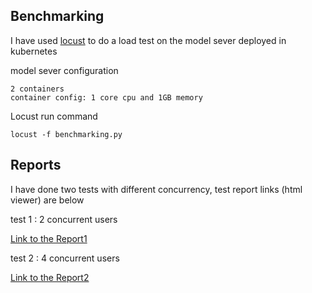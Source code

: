 ## Benchmarking

I have used [locust](https://github.com/locustio/locust) to do a load test on the model sever deployed in kubernetes

model sever configuration
```
2 containers
container config: 1 core cpu and 1GB memory
```
Locust run command
```
locust -f benchmarking.py
```

## Reports

I have done two tests with different concurrency, test report links (html viewer) are below

test 1 : 2 concurrent users

[Link to the Report1](https://htmlpreview.github.io/?https://github.com/karthik1900/model-serve/blob/main/benchmarking/reports/report_1673632000.8523982.html)

test 2 : 4 concurrent users

[Link to the Report2](https://htmlpreview.github.io/?https://github.com/karthik1900/model-serve/blob/main/benchmarking/reports/report_1673632370.2312684.html)

